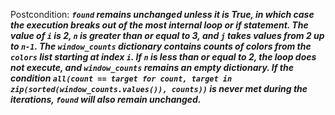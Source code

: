 Postcondition: ***`found` remains unchanged unless it is True, in which case the execution breaks out of the most internal loop or if statement. The value of `i` is 2, `n` is greater than or equal to 3, and `j` takes values from 2 up to `n-1`. The `window_counts` dictionary contains counts of colors from the `colors` list starting at index `i`. If `n` is less than or equal to 2, the loop does not execute, and `window_counts` remains an empty dictionary. If the condition `all(count == target for count, target in zip(sorted(window_counts.values()), counts))` is never met during the iterations, `found` will also remain unchanged.***